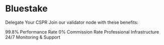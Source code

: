 # Bluestake
Delegate Your CSPR
Join our validator node with these benefits:

99.8% Performance Rate
0% Commission Rate
Professional Infrastructure
24/7 Monitoring & Support